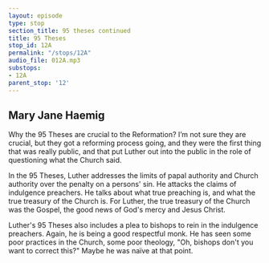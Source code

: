 ```yaml
---
layout: episode
type: stop
section_title: 95 theses continued
title: 95 Theses
stop_id: 12A
permalink: "/stops/12A"
audio_file: 012A.mp3
substops:
- 12A
parent_stop: '12'
---
```


## Mary Jane Haemig

Why the 95 Theses are crucial to the Reformation? I’m not sure they are crucial, but they got a reforming process going, and they were the first thing that was really public, and that put Luther out into the public in the role of questioning what the Church said.

In the 95 Theses, Luther addresses the limits of papal authority and Church authority over the penalty on a persons' sin. He attacks the claims of indulgence preachers. He talks about what true preaching is, and what the true treasury of the Church is. For Luther, the true treasury of the Church was the Gospel, the good news of God's mercy and Jesus Christ.

Luther's 95 Theses also includes a plea to bishops to rein in the indulgence preachers. Again, he is being a good respectful monk. He has seen some poor practices in the Church, some poor theology, "Oh, bishops don't you want to correct this?" Maybe he was naïve at that point.
